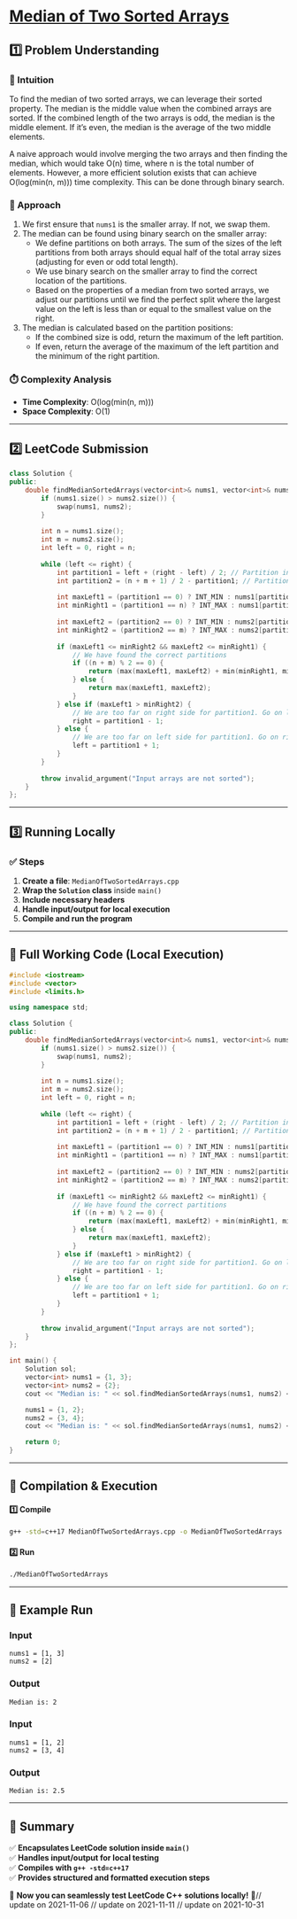 # **[Median of Two Sorted Arrays](https://leetcode.com/problems/median-of-two-sorted-arrays/description/)**  

## **1️⃣ Problem Understanding**  
### **📌 Intuition**  
To find the median of two sorted arrays, we can leverage their sorted property. The median is the middle value when the combined arrays are sorted. If the combined length of the two arrays is odd, the median is the middle element. If it’s even, the median is the average of the two middle elements.

A naive approach would involve merging the two arrays and then finding the median, which would take O(n) time, where n is the total number of elements. However, a more efficient solution exists that can achieve O(log(min(n, m))) time complexity. This can be done through binary search.

### **🚀 Approach**  
1. We first ensure that `nums1` is the smaller array. If not, we swap them.
2. The median can be found using binary search on the smaller array:
   - We define partitions on both arrays. The sum of the sizes of the left partitions from both arrays should equal half of the total array sizes (adjusting for even or odd total length).
   - We use binary search on the smaller array to find the correct location of the partitions.
   - Based on the properties of a median from two sorted arrays, we adjust our partitions until we find the perfect split where the largest value on the left is less than or equal to the smallest value on the right.
3. The median is calculated based on the partition positions:
   - If the combined size is odd, return the maximum of the left partition.
   - If even, return the average of the maximum of the left partition and the minimum of the right partition.

### **⏱️ Complexity Analysis**  
- **Time Complexity**: O(log(min(n, m)))  
- **Space Complexity**: O(1)  

---  

## **2️⃣ LeetCode Submission**  
```cpp
class Solution {
public:
    double findMedianSortedArrays(vector<int>& nums1, vector<int>& nums2) {
        if (nums1.size() > nums2.size()) {
            swap(nums1, nums2);
        }
        
        int n = nums1.size();
        int m = nums2.size();
        int left = 0, right = n;
        
        while (left <= right) {
            int partition1 = left + (right - left) / 2; // Partition in nums1
            int partition2 = (n + m + 1) / 2 - partition1; // Partition in nums2
            
            int maxLeft1 = (partition1 == 0) ? INT_MIN : nums1[partition1 - 1];
            int minRight1 = (partition1 == n) ? INT_MAX : nums1[partition1];
            
            int maxLeft2 = (partition2 == 0) ? INT_MIN : nums2[partition2 - 1];
            int minRight2 = (partition2 == m) ? INT_MAX : nums2[partition2];
            
            if (maxLeft1 <= minRight2 && maxLeft2 <= minRight1) {
                // We have found the correct partitions
                if ((n + m) % 2 == 0) {
                    return (max(maxLeft1, maxLeft2) + min(minRight1, minRight2)) / 2.0;
                } else {
                    return max(maxLeft1, maxLeft2);
                }
            } else if (maxLeft1 > minRight2) {
                // We are too far on right side for partition1. Go on left side.
                right = partition1 - 1;
            } else {
                // We are too far on left side for partition1. Go on right side.
                left = partition1 + 1;
            }
        }
        
        throw invalid_argument("Input arrays are not sorted");
    }
};  
```  

---  

## **3️⃣ Running Locally**  
### **✅ Steps**  
1. **Create a file**: `MedianOfTwoSortedArrays.cpp`  
2. **Wrap the `Solution` class** inside `main()`  
3. **Include necessary headers**  
4. **Handle input/output for local execution**  
5. **Compile and run the program**  

---  

## **📝 Full Working Code (Local Execution)**  
```cpp
#include <iostream>
#include <vector>
#include <limits.h>

using namespace std;

class Solution {
public:
    double findMedianSortedArrays(vector<int>& nums1, vector<int>& nums2) {
        if (nums1.size() > nums2.size()) {
            swap(nums1, nums2);
        }
        
        int n = nums1.size();
        int m = nums2.size();
        int left = 0, right = n;
        
        while (left <= right) {
            int partition1 = left + (right - left) / 2; // Partition in nums1
            int partition2 = (n + m + 1) / 2 - partition1; // Partition in nums2
            
            int maxLeft1 = (partition1 == 0) ? INT_MIN : nums1[partition1 - 1];
            int minRight1 = (partition1 == n) ? INT_MAX : nums1[partition1];
            
            int maxLeft2 = (partition2 == 0) ? INT_MIN : nums2[partition2 - 1];
            int minRight2 = (partition2 == m) ? INT_MAX : nums2[partition2];
            
            if (maxLeft1 <= minRight2 && maxLeft2 <= minRight1) {
                // We have found the correct partitions
                if ((n + m) % 2 == 0) {
                    return (max(maxLeft1, maxLeft2) + min(minRight1, minRight2)) / 2.0;
                } else {
                    return max(maxLeft1, maxLeft2);
                }
            } else if (maxLeft1 > minRight2) {
                // We are too far on right side for partition1. Go on left side.
                right = partition1 - 1;
            } else {
                // We are too far on left side for partition1. Go on right side.
                left = partition1 + 1;
            }
        }
        
        throw invalid_argument("Input arrays are not sorted");
    }
};

int main() {
    Solution sol;
    vector<int> nums1 = {1, 3};
    vector<int> nums2 = {2};
    cout << "Median is: " << sol.findMedianSortedArrays(nums1, nums2) << endl;

    nums1 = {1, 2};
    nums2 = {3, 4};
    cout << "Median is: " << sol.findMedianSortedArrays(nums1, nums2) << endl;

    return 0;
}
```  

---  

## **🔧 Compilation & Execution**  
#### **1️⃣ Compile**  
```bash
g++ -std=c++17 MedianOfTwoSortedArrays.cpp -o MedianOfTwoSortedArrays
```  

#### **2️⃣ Run**  
```bash
./MedianOfTwoSortedArrays
```  

---  

## **🎯 Example Run**  
### **Input**  
```
nums1 = [1, 3]
nums2 = [2]
```  
### **Output**  
```
Median is: 2
```  

### **Input**  
```
nums1 = [1, 2]
nums2 = [3, 4]
```  
### **Output**  
```
Median is: 2.5
```  

---  

## **📌 Summary**  
✅ **Encapsulates LeetCode solution inside `main()`**  
✅ **Handles input/output for local testing**  
✅ **Compiles with `g++ -std=c++17`**  
✅ **Provides structured and formatted execution steps**  

🚀 **Now you can seamlessly test LeetCode C++ solutions locally!** 🚀// update on 2021-11-06
// update on 2021-11-11
// update on 2021-10-31
